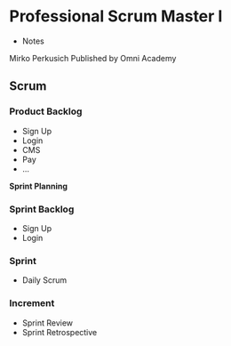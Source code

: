 # Professional Scrum Master I
- Notes

Mirko Perkusich
Published by Omni Academy

## Scrum

### Product Backlog

- Sign Up
- Login
- CMS
- Pay
- ...

**Sprint Planning**

### Sprint Backlog
- Sign Up
- Login

### Sprint
- Daily Scrum

### Increment
- Sprint Review
- Sprint Retrospective

